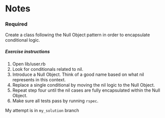 # Notes

### Required
Create a class following the Null Object pattern in order to encapsulate conditional logic.

##### Exercise instructions

1. Open lib/user.rb
2. Look for conditionals related to nil.
3. Introduce a Null Object. Think of a good name based on what nil represents in this context.
4. Replace a single conditional by moving the nil logic to the Null Object.
5. Repeat step four until the nil cases are fully encapsulated within the Null Object.
6. Make sure all tests pass by running ```rspec```.

My attempt is in ```my_solution``` branch
